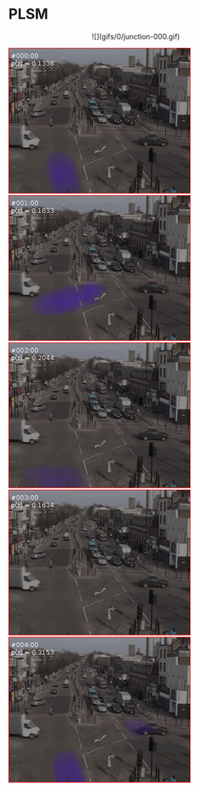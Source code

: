 # PLSM

<center>![](gifs/0/junction-000.gif) 

</center>

![](gifs/0/junction-000.gif) 
![](gifs/0/junction-001.gif)
![](gifs/0/junction-002.gif)
![](gifs/0/junction-003.gif)
![](gifs/0/junction-004.gif)


